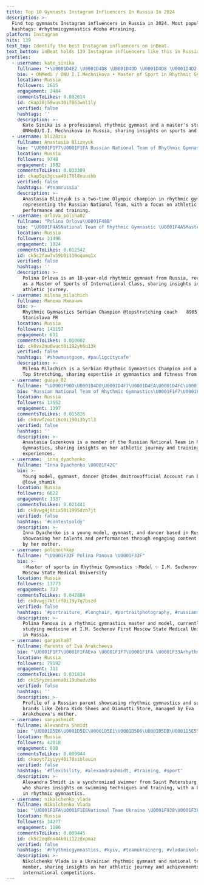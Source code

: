 ```yaml
---
title: Top 10 Gymnasts Instagram Influencers In Russia In 2024
description: >-
  Find top gymnasts Instagram influencers in Russia in 2024. Most popular
  hashtags: #rhythmicgymnastics #doha #training.
platform: Instagram
hits: 139
text_top: Identify the best Instagram influencers on inBeat.
text_bottom: inBeat holds 139 Instagram influencers like this in Russia for you to pitch.
profiles:
  - username: kate_sinika
    fullname: "•\U0001D4E2 \U0001D4D8 \U0001D4DD \U0001D4D8 \U0001D4D2 \U0001D4D7 \U0001D4DA \U0001D4D0• \U0001F54A"
    bio: • ONMedU / ONU I.I.Mechnikova • Master of Sport in Rhythmic Gymnastics
    location: Russia
    followers: 2615
    engagement: 2484
    commentsToLikes: 0.082614
    id: ckap20j59wus30i7863wml1ly
    verified: false
    hashtags: ''
    description: >-
      Kate Sinika is a professional rhythmic gymnast and a master's student at
      ONMedU/I.I. Mechnikova in Russia, sharing insights on sports and fitness.
  - username: bli28zia
    fullname: Anastasia Bliznyuk
    bio: "\U0001F1F7\U0001F1FA Russian National Team of Rhythmic Gymnastics \U0001F3C6 Two-time Olympic Champion \U0001F947\U0001F1EC\U0001F1E7 London 2012 \U0001F947\U0001F1E7\U0001F1F7 Rio 2016"
    location: Russia
    followers: 9748
    engagement: 1882
    commentsToLikes: 0.033309
    id: ckap5qx3gcsa40i78l8nuushb
    verified: false
    hashtags: '#teamrussia'
    description: >-
      Anastasia Bliznyuk is a two-time Olympic champion in rhythmic gymnastics,
      representing the Russian National Team, with a focus on athletic
      performance and training.
  - username: orlova_polina02
    fullname: "Polina Orlova\U0001F48B"
    bio: "\U0001F4A5National Team of Rhythmic Gymnastic \U0001F4A5Master of sports of International class \U0001F938‍♀️ \U0001F4A518 y.o По вопросам сотрудничества в Директ\U0001F4E9"
    location: Russia
    followers: 21496
    engagement: 1024
    commentsToLikes: 0.012542
    id: ck5c2faw7x59b0i110oqamq1x
    verified: false
    hashtags: ''
    description: >-
      Polina Orlova is an 18-year-old rhythmic gymnast from Russia, recognized
      as a Master of Sports of International Class, sharing insights into her
      athletic journey.
  - username: milena_milachich
    fullname: Милена Милачич
    bio: >-
      Rhythmic Gymnastics Serbian Champion @topstretching coach ⠀ 89057523851
      Stanislava PR
    location: Russia
    followers: 141157
    engagement: 631
    commentsToLikes: 0.010002
    id: ck0vx2nu6wuct0i192yh6u13k
    verified: false
    hashtags: '#showmustgoon, #pauligcitycafe'
    description: >-
      Milena Milachich is a Serbian Rhythmic Gymnastics Champion and a coach at
      Top Stretching, sharing expertise in gymnastics and fitness from Russia.
  - username: guzya_02
    fullname: "\U0001F90D\U0001D4D0\U0001D4F7\U0001D4EA\U0001D4FC\U0001D4FD\U0001D4EA\U0001D4FC\U0001D4F2\U0001D4EA  \U0001D4D6\U0001D4FE\U0001D503\U0001D4EE\U0001D4F7\U0001D4F4\U0001D4F8\U0001D4FF\U0001D4EA\U0001F5A4"
    bio: "Russian National Team of Rhythmic Gymnastics\U0001F1F7\U0001F1FA"
    location: Russia
    followers: 17552
    engagement: 1397
    commentsToLikes: 0.015826
    id: ck0vwfzeati6c0i190i3hytl3
    verified: false
    hashtags: ''
    description: >-
      Anastasia Guzenkova is a member of the Russian National Team in Rhythmic
      Gymnastics, sharing insights on her athletic journey and training
      experiences.
  - username: _inna_dyachenko_
    fullname: "Inna Dyachenko \U0001F42C"
    bio: >-
      Young model, gymnast, dancer @todes_dmitrovofficial Account run by mom
      @love_shumik
    location: Russia
    followers: 6622
    engagement: 1337
    commentsToLikes: 0.021441
    id: ck0vwg4j6tix50i1995dzo7jt
    verified: false
    hashtags: '#contestsoldy'
    description: >-
      Inna Dyachenko is a young model, gymnast, and dancer based in Russia,
      showcasing her talents and performances through engaging content curated
      by her mother.
  - username: polinochkap
    fullname: "\U0001F33F Polina Panova \U0001F33F"
    bio: >-
      ✨Master of sports in Rhythmic Gymnastics ✨Model ✨ I.M. Sechenov First
      Moscow State Medical University
    location: Russia
    followers: 13773
    engagement: 737
    commentsToLikes: 0.042884
    id: ck0vwgj7ktlrf0i19y7q7bszd
    verified: false
    hashtags: '#portraiture, #longhair, #portraitphotography, #russianmodel'
    description: >-
      Polina Panova is a rhythmic gymnastics master and model, currently
      studying medicine at I.M. Sechenov First Moscow State Medical University
      in Russia.
  - username: gargosha87
    fullname: Parents of Eva Arakcheeva
    bio: "\U0001F1F7\U0001F1FAEva \U0001F1F7\U0001F1FA \U0001F33Arhythmic gymnastic\U0001F33A \U0001F33AАмбассадор\U0001F33A @zebrakidsshoes @diamatti_store Account run by mom @medyza_gargosha"
    location: Russia
    followers: 79192
    engagement: 311
    commentsToLikes: 0.031834
    id: ck15ryzeiaena0i19ubudvzbo
    verified: false
    hashtags: ''
    description: >-
      Profile of a Russian parent showcasing rhythmic gymnastics and supporting
      brands like Zebra Kids Shoes and Diamatti Store, managed by Eva
      Arakcheeva's mother.
  - username: sanyashmidt
    fullname: Alexandra Shmidt
    bio: "\U0001D5E6\U0001D5EC\U0001D5E1\U0001D5D6\U0001D5DB\U0001D5E5\U0001D5E2\U0001D5E1\U0001D5DC\U0001D5ED\U0001D5D8\U0001D5D7 \U0001D5E6\U0001D5EA\U0001D5DC\U0001D5E0\U0001D5E0\U0001D5DC\U0001D5E1\U0001D5DA ✨ Team of Saint-Petersburg, Russia \U0001F1F7\U0001F1FA ✨ 12 y.o. ✨ КМС ✨ EX Rhythmic gymnastics"
    location: Russia
    followers: 42018
    engagement: 818
    commentsToLikes: 0.009944
    id: ckaoyt7iyiyy40i78siblauin
    verified: false
    hashtags: '#flexibility, #alexandrashmidt, #training, #sport'
    description: >-
      Alexandra Shmidt is a synchronized swimmer from Saint Petersburg, Russia,
      who shares insights on swimming techniques and training, with a background
      in rhythmic gymnastics.
  - username: nikolchenko_vlada
    fullname: Nikolchenko Vladа
    bio: "\U0001F1FA\U0001F1E6National Team Ukraine \U0001F938\U0001F3FB‍♂️Rhythmic Gymnastics \U0001F949\U0001F949European Games \U0001F949European Championship \U0001F949World \U0001F4CDKyiv, Ukraine"
    location: Russia
    followers: 34277
    engagement: 1186
    commentsToLikes: 0.009445
    id: ck5c2eq8nx44k0i112zdxpmaz
    verified: false
    hashtags: '#rhythmicgymnastics, #kyiv, #teamukrainerg, #vladanikolchenko'
    description: >-
      Nikolchenko Vladа is a Ukrainian rhythmic gymnast and national team
      member, sharing insights on her athletic journey and achievements in
      international competitions.
---
```


